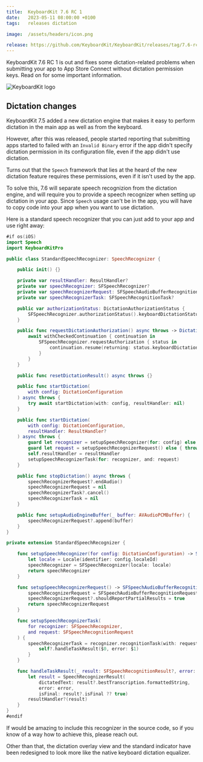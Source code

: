 ```yaml
---
title:  KeyboardKit 7.6 RC 1
date:   2023-05-11 08:00:00 +0100
tags:   releases dictation

image:  /assets/headers/icon.png

release: https://github.com/KeyboardKit/KeyboardKit/releases/tag/7.6-rc1
---
```


KeyboardKit 7.6 RC 1 is out and fixes some dictation-related problems when submitting your app to App Store Connect without dictation permission keys. Read on for some important information.

![KeyboardKit logo]({{page.image}})


## Dictation changes

KeyboardKit 7.5 added a new dictation engine that makes it easy to perform dictation in the main app as well as from the keyboard.

However, after this was released, people started reporting that submitting apps started to failed with an `Invalid Binary` error if the app didn't specify dictation permission in its configuration file, even if the app didn't use dictation.

Turns out that the `Speech` framework that lies at the heard of the new dictation feature requires these permissions, even if it isn't used by the app.

To solve this, 7.6 will separate speech recognizion from the dictation engine, and will require you to provide a speech recognizer when setting up dictation in your app. Since `Speech` usage can't be in the app, you will have to copy code into your app when you want to use dictation.

Here is a standard speech recognizer that you can just add to your app and use right away:

```swift
#if os(iOS)
import Speech
import KeyboardKitPro

public class StandardSpeechRecognizer: SpeechRecognizer {

    public init() {}

    private var resultHandler: ResultHandler?
    private var speechRecognizer: SFSpeechRecognizer?
    private var speechRecognizerRequest: SFSpeechAudioBufferRecognitionRequest?
    private var speechRecognizerTask: SFSpeechRecognitionTask?

    public var authorizationStatus: DictationAuthorizationStatus {
        SFSpeechRecognizer.authorizationStatus().keyboardDictationStatus
    }

    public func requestDictationAuthorization() async throws -> DictationAuthorizationStatus {
        await withCheckedContinuation { continuation in
            SFSpeechRecognizer.requestAuthorization { status in
                continuation.resume(returning: status.keyboardDictationStatus)
            }
        }
    }

    public func resetDictationResult() async throws {}

    public func startDictation(
        with config: DictationConfiguration
    ) async throws {
        try await startDictation(with: config, resultHandler: nil)
    }

    public func startDictation(
        with config: DictationConfiguration,
        resultHandler: ResultHandler?
    ) async throws {
        guard let recognizer = setupSpeechRecognizer(for: config) else { throw DictationServiceError.missingSpeechRecognizer }
        guard let request = setupSpeechRecognizerRequest() else { throw DictationServiceError.missingSpeechRecognitionRequest }
        self.resultHandler = resultHandler
        setupSpeechRecognizerTask(for: recognizer, and: request)
    }

    public func stopDictation() async throws {
        speechRecognizerRequest?.endAudio()
        speechRecognizerRequest = nil
        speechRecognizerTask?.cancel()
        speechRecognizerTask = nil
    }

    public func setupAudioEngineBuffer(_ buffer: AVAudioPCMBuffer) {
        speechRecognizerRequest?.append(buffer)
    }
}

private extension StandardSpeechRecognizer {

    func setupSpeechRecognizer(for config: DictationConfiguration) -> SFSpeechRecognizer? {
        let locale = Locale(identifier: config.localeId)
        speechRecognizer = SFSpeechRecognizer(locale: locale)
        return speechRecognizer
    }

    func setupSpeechRecognizerRequest() -> SFSpeechAudioBufferRecognitionRequest? {
        speechRecognizerRequest = SFSpeechAudioBufferRecognitionRequest()
        speechRecognizerRequest?.shouldReportPartialResults = true
        return speechRecognizerRequest
    }

    func setupSpeechRecognizerTask(
        for recognizer: SFSpeechRecognizer,
        and request: SFSpeechRecognitionRequest
    ) {
        speechRecognizerTask = recognizer.recognitionTask(with: request) { [weak self] in
            self?.handleTaskResult($0, error: $1)
        }
    }

    func handleTaskResult(_ result: SFSpeechRecognitionResult?, error: Error?) {
        let result = SpeechRecognizerResult(
            dictatedText: result?.bestTranscription.formattedString,
            error: error,
            isFinal: result?.isFinal ?? true)
        resultHandler?(result)
    }
}
#endif
```

If would be amazing to include this recognizer in the source code, so if you know of a way how to achieve this, please reach out.

Other than that, the dictation overlay view and the standard indicator have been redesigned to look more like the native keyboard dictation equalizer. 